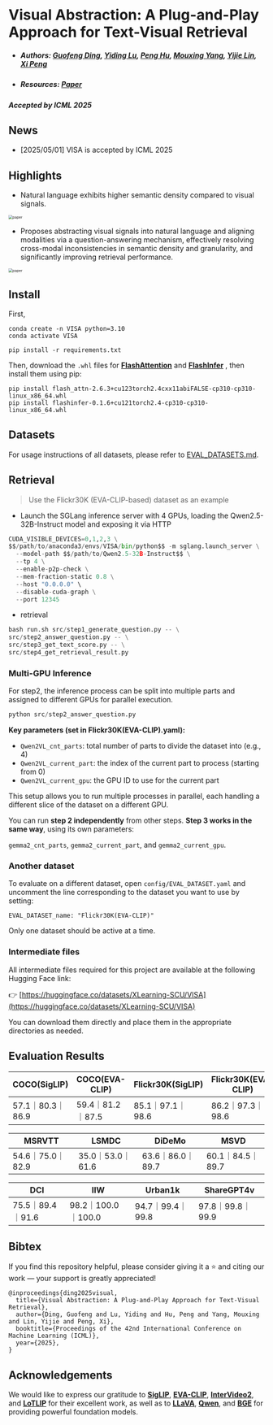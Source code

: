 # Visual Abstraction: A Plug-and-Play Approach for Text-Visual Retrieval

- ##### **Authors:** [Guofeng Ding](https://scholar.google.com.hk/citations?user=oywAwDwAAAAJ&hl=zh-CN&oi=ao), [Yiding Lu](https://object907.github.io/), [Peng Hu](https://penghu-cs.github.io/), [Mouxing Yang](https://mouxingyang.github.io/), [Yijie Lin](https://lin-yijie.github.io/), [Xi Peng](https://pengxi.me/)<br>

- ##### **Resources**: [Paper](http://pengxi.me/wp-content/uploads/2025/05/2025ICML.pdf)

##### **Accepted by ICML 2025**

## News

- [2025/05/01] VISA is accepted by ICML 2025

## Highlights

- Natural language exhibits higher semantic density compared to visual signals.

<img src="VISA.png" alt="paper" style="zoom: 50%;" />

- Proposes abstracting visual signals into natural language and aligning modalities via a question-answering mechanism, effectively resolving cross-modal inconsistencies in semantic density and granularity, and significantly improving retrieval performance.

<img src="example.png" alt="paper" style="zoom: 50%;" />

## Install

First, 

```
conda create -n VISA python=3.10
conda activate VISA

pip install -r requirements.txt
```

Then, download the `.whl` files for [**FlashAttention**](https://github.com/Dao-AILab/flash-attention/releases/download/v2.6.3/flash_attn-2.6.3+cu123torch2.4cxx11abiFALSE-cp310-cp310-linux_x86_64.whl) and [**FlashInfer**](https://github.com/flashinfer-ai/flashinfer/releases/download/v0.1.6/flashinfer-0.1.6+cu121torch2.4-cp310-cp310-linux_x86_64.whl#sha256=d7605fbe3f14ef7f36e702f627c1f06e5a32495b5ebfe34313c3fb15f3e4eb06) , then install them using pip:

```
pip install flash_attn-2.6.3+cu123torch2.4cxx11abiFALSE-cp310-cp310-linux_x86_64.whl
pip install flashinfer-0.1.6+cu121torch2.4-cp310-cp310-linux_x86_64.whl
```

## Datasets

For usage instructions of all datasets, please refer to [EVAL_DATASETS.md](EVAL_DATASETS.md).

## Retrieval

> Use the Flickr30K (EVA-CLIP-based) dataset as an example

-  Launch the SGLang inference server with 4 GPUs, loading the Qwen2.5-32B-Instruct model and exposing it via HTTP

```python
CUDA_VISIBLE_DEVICES=0,1,2,3 \
$$/path/to/anaconda3/envs/VISA/bin/python$$ -m sglang.launch_server \
  --model-path $$/path/to/Qwen2.5-32B-Instruct$$ \
  --tp 4 \
  --enable-p2p-check \
  --mem-fraction-static 0.8 \
  --host "0.0.0.0" \
  --disable-cuda-graph \
  --port 12345
```

- retrieval

```python
bash run.sh src/step1_generate_question.py -- \
src/step2_answer_question.py -- \
src/step3_get_text_score.py -- \
src/step4_get_retrieval_result.py
```

### Multi-GPU Inference

For step2, the inference process can be split into multiple parts and assigned to different GPUs for parallel execution.

```python
python src/step2_answer_question.py
```

**Key parameters (set in Flickr30K(EVA-CLIP).yaml):**

- `Qwen2VL_cnt_parts`: total number of parts to divide the dataset into (e.g., 4)
- `Qwen2VL_current_part`: the index of the current part to process (starting from 0)
- `Qwen2VL_current_gpu`: the GPU ID to use for the current part

This setup allows you to run multiple processes in parallel, each handling a different slice of the dataset on a different GPU.

You can run **step 2 independently** from other steps. **Step 3 works in the same way**, using its own parameters:

`gemma2_cnt_parts`, `gemma2_current_part`, and `gemma2_current_gpu`.

### Another dataset

To evaluate on a different dataset, open `config/EVAL_DATASET.yaml` and uncomment the line corresponding to the dataset you want to use by setting:

```
EVAL_DATASET_name: "Flickr30K(EVA-CLIP)"
```

Only one dataset should be active at a time.

### Intermediate files

All intermediate files required for this project are available at the following Hugging Face link:

👉 [https://huggingface.co/datasets/XLearning-SCU/VISA](https://huggingface.co/datasets/XLearning-SCU/VISA)

You can download them directly and place them in the appropriate directories as needed.

## Evaluation Results

| COCO(SigLIP)     | COCO(EVA-CLIP)   | Flickr30K(SigLIP) | Flickr30K(EVA-CLIP) |
| ---------------- | ---------------- | ----------------- | ------------------- |
| 57.1｜80.3｜86.9 | 59.4｜81.2｜87.5 | 85.1｜97.1｜98.6  | 86.2｜97.3｜98.6    |

| MSRVTT           | LSMDC            | DiDeMo           | MSVD             |
| ---------------- | ---------------- | ---------------- | ---------------- |
| 54.6｜75.0｜82.9 | 35.0｜53.0｜61.6 | 63.6｜86.0｜89.7 | 60.1｜84.5｜89.7 |

| DCI              | IIW                | Urban1k          | ShareGPT4v       |
| ---------------- | ------------------ | ---------------- | ---------------- |
| 75.5｜89.4｜91.6 | 98.2｜100.0｜100.0 | 94.7｜99.4｜99.8 | 97.8｜99.8｜99.9 |

## Bibtex

If you find this repository helpful, please consider giving it a ⭐️ and citing our work — your support is greatly appreciated!

```
@inproceedings{ding2025visual,
  title={Visual Abstraction: A Plug-and-Play Approach for Text-Visual Retrieval},
  author={Ding, Guofeng and Lu, Yiding and Hu, Peng and Yang, Mouxing and Lin, Yijie and Peng, Xi},
  booktitle={Proceedings of the 42nd International Conference on Machine Learning (ICML)},
  year={2025},
}
```

## Acknowledgements

We would like to express our gratitude to [**SigLIP**](https://arxiv.org/abs/2303.15343), [**EVA-CLIP**](https://arxiv.org/abs/2402.04252), [**InterVideo2**](https://arxiv.org/abs/2403.15377), and [**LoTLIP**](https://arxiv.org/abs/2410.05249) for their excellent work, as well as to [**LLaVA**](https://huggingface.co/liuhaotian/llava-v1.6-34b), [**Qwen**](https://huggingface.co/Qwen/Qwen2-VL-7B-Instruct), and [**BGE**](https://huggingface.co/BAAI/bge-reranker-v2.5-gemma2-lightweight) for providing powerful foundation models.
